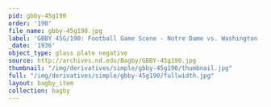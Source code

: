 ```yaml
---
pid: gbby-45g190
order: '190'
file_name: gbby-45g190.jpg
label: 'GBBY 45G/190: Football Game Scene - Notre Dame vs. Washington - 1936'
_date: '1936'
object_type: glass plate negative
source: http://archives.nd.edu/Bagby/GBBY-45g190.jpg
thumbnail: "/img/derivatives/simple/gbby-45g190/thumbnail.jpg"
full: "/img/derivatives/simple/gbby-45g190/fullwidth.jpg"
layout: bagby_item
collection: bagby
---
```


